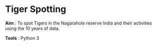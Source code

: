 # Tiger Spotting

**Aim** : To spot Tigers in the Nagarahole reserve India and their activities using the 10 years of data.

**Tools** : Python 3
